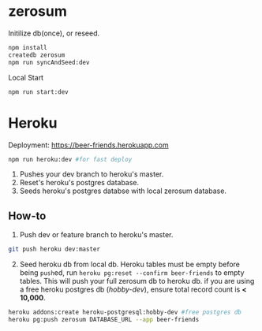 # zerosum

Initilize db(once), or reseed.

```bash
npm install
createdb zerosum
npm run syncAndSeed:dev
```

Local Start

```
npm run start:dev
```

# Heroku

Deployment: https://beer-friends.herokuapp.com

```bash
npm run heroku:dev #for fast deploy
```

1. Pushes your dev branch to heroku's master.
2. Reset's heroku's postgres database.
3. Seeds heroku's postgres databse with local zerosum database.

## How-to

1.  Push dev or feature branch to heroku's master.

```bash
git push heroku dev:master
```

2.  Seed heroku db from local db. Heroku tables must be empty before being `push`ed, run `heroku pg:reset --confirm beer-friends` to empty tables. This will push your full zerosum db to heroku db. if you are using a free heroku postgres db (_hobby-dev_), ensure total record count is **< 10,000**.

```bash
heroku addons:create heroku-postgresql:hobby-dev #free postgres db
heroku pg:push zerosum DATABASE_URL --app beer-friends
```
